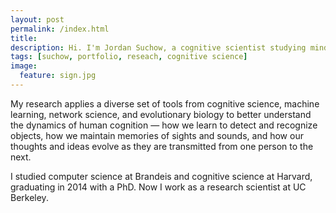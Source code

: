 ```yaml
---
layout: post
permalink: /index.html
title:
description: Hi. I'm Jordan Suchow, a cognitive scientist studying minds, brains, and machines.
tags: [suchow, portfolio, reseach, cognitive science]
image:
  feature: sign.jpg
---
```


My research applies a diverse set of tools from cognitive science, machine learning, network science, and evolutionary biology to better understand the dynamics of human cognition &mdash; how we learn to detect and recognize objects, how we maintain memories of sights and sounds, and how our thoughts and ideas evolve as they are transmitted from one person to the next.

I studied computer science at Brandeis and cognitive science at Harvard, graduating in 2014 with a PhD. Now I work as a research scientist at UC Berkeley.
